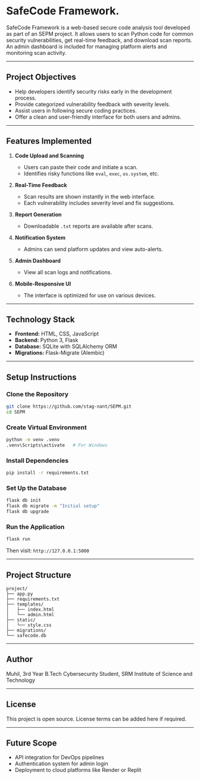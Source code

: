# SafeCode Framework.

SafeCode Framework is a web-based secure code analysis tool developed as part of an SEPM project. It allows users to scan Python code for common security vulnerabilities, get real-time feedback, and download scan reports. An admin dashboard is included for managing platform alerts and monitoring scan activity.

---

## Project Objectives

- Help developers identify security risks early in the development process.
- Provide categorized vulnerability feedback with severity levels.
- Assist users in following secure coding practices.
- Offer a clean and user-friendly interface for both users and admins.

---

## Features Implemented

1. **Code Upload and Scanning**

   - Users can paste their code and initiate a scan.
   - Identifies risky functions like `eval`, `exec`, `os.system`, etc.

2. **Real-Time Feedback**

   - Scan results are shown instantly in the web interface.
   - Each vulnerability includes severity level and fix suggestions.

3. **Report Generation**

   - Downloadable `.txt` reports are available after scans.

4. **Notification System**

   - Admins can send platform updates and view auto-alerts.

5. **Admin Dashboard**

   - View all scan logs and notifications.

6. **Mobile-Responsive UI**
   - The interface is optimized for use on various devices.

---

## Technology Stack

- **Frontend:** HTML, CSS, JavaScript
- **Backend:** Python 3, Flask
- **Database:** SQLite with SQLAlchemy ORM
- **Migrations:** Flask-Migrate (Alembic)

---

## Setup Instructions

### Clone the Repository

```bash
git clone https://github.com/stag-nant/SEPM.git
cd SEPM
```

### Create Virtual Environment

```bash
python -m venv .venv
.venv\Scripts\activate   # For Windows
```

### Install Dependencies

```bash
pip install -r requirements.txt
```

### Set Up the Database

```bash
flask db init
flask db migrate -m "Initial setup"
flask db upgrade
```

### Run the Application

```bash
flask run
```

Then visit: `http://127.0.0.1:5000`

---

## Project Structure

```
project/
├── app.py
├── requirements.txt
├── templates/
│   ├── index.html
│   └── admin.html
├── static/
│   └── style.css
├── migrations/
└── safecode.db
```

---

## Author

Muhil, 3rd Year B.Tech Cybersecurity Student, SRM Institute of Science and Technology

---

## License

This project is open source. License terms can be added here if required.

---

## Future Scope

- API integration for DevOps pipelines
- Authentication system for admin login
- Deployment to cloud platforms like Render or Replit

